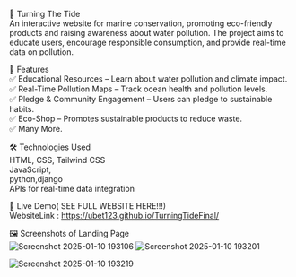 🌊 Turning The Tide <br>
An interactive website for marine conservation, promoting eco-friendly products and raising awareness about water pollution. The project aims to educate users, encourage responsible consumption, and provide real-time data on pollution.

🚀 Features<br>
✅ Educational Resources – Learn about water pollution and climate impact.<br>
✅ Real-Time Pollution Maps – Track ocean health and pollution levels.<br>
✅ Pledge & Community Engagement – Users can pledge to sustainable habits.<br>
✅ Eco-Shop – Promotes sustainable products to reduce waste.<br>
✅ Many More.<br>



🛠️ Technologies Used<br>
HTML, CSS, Tailwind CSS <br>
JavaScript,<br>
python,django<br>
APIs for real-time data integration<br>

📌 Live Demo( SEE FULL WEBSITE HERE!!!)<br>
WebsiteLink : https://ubet123.github.io/TurningTideFinal/<br>

🖼️ Screenshots of Landing Page<br>
![Screenshot 2025-01-10 193106](https://github.com/user-attachments/assets/544cd9e7-e34e-405f-89b4-b37e2d1517d6)  ![Screenshot 2025-01-10 193201](https://github.com/user-attachments/assets/800456b5-ff68-42de-a9a6-52a524fdec3a)

![Screenshot 2025-01-10 193219](https://github.com/user-attachments/assets/38a64b02-0903-40b6-896b-682ad718f300)





